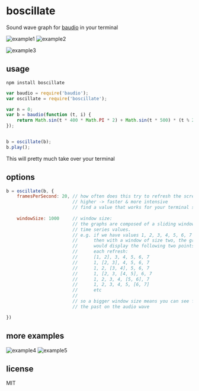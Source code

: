 boscillate
==========

Sound wave graph for [baudio](https://github.com/substack/baudio) in your terminal

![example1](http://i.imgur.com/iURwnlB.png)
![example2](http://i.imgur.com/TCPE5wr.png)

![example3](http://i.imgur.com/qJKObZm.gif)

## usage

`npm install boscillate`

```js 
var baudio = require('baudio');
var oscillate = require('boscillate');

var n = 0;
var b = baudio(function (t, i) {
    return Math.sin(t * 400 * Math.PI * 2) + Math.sin(t * 500) * (t % 2 > 1);
});


b = oscillate(b);
b.play();
```

This will pretty much take over your terminal

## options


```js
b = oscillate(b, {
    framesPerSecond: 20, // how often does this try to refresh the screen
                         // higher -> faster & more intensive
                         // find a value that works for your terminal size
    
    windowSize: 1000     // window size: 
                         // the graphs are composed of a sliding window of 
                         // time series values.
                         // e.g. if we have values 1, 2, 3, 4, 5, 6, 7
                         //      then with a window of size two, the graph
                         //      would display the following two points at
                         //      each refresh:
                         //      [1, 2], 3, 4, 5, 6, 7
                         //      1, [2, 3], 4, 5, 6, 7
                         //      1, 2, [3, 4], 5, 6, 7
                         //      1, [2, 3, [4, 5], 6, 7
                         //      1, 2, 3, 4, [5, 6], 7
                         //      1, 2, 3, 4, 5, [6, 7]
                         //      etc
                         //
                         // so a bigger window size means you can see further into
                         // the past on the audio wave

})
```

## more examples 


![example4](http://i.imgur.com/Svi8HiJ.png)
![example5](http://i.imgur.com/2jt3rgq.png)

## license

MIT
